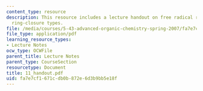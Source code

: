 ```yaml
---
content_type: resource
description: This resource includes a lecture handout on free radical reactions and
  ring-closure types.
file: /media/courses/5-43-advanced-organic-chemistry-spring-2007/fa7e7cf1671cdb0b872e6d3b9bb5e18f_11_handout.pdf
file_type: application/pdf
learning_resource_types:
- Lecture Notes
ocw_type: OCWFile
parent_title: Lecture Notes
parent_type: CourseSection
resourcetype: Document
title: 11_handout.pdf
uid: fa7e7cf1-671c-db0b-872e-6d3b9bb5e18f
---
```

